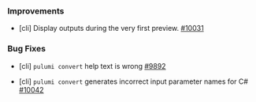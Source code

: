 ### Improvements

- [cli] Display outputs during the very first preview.
  [#10031](https://github.com/pulumi/pulumi/pull/10031)

### Bug Fixes

- [cli] `pulumi convert` help text is wrong
  [#9892](https://github.com/pulumi/pulumi/issues/9892)

- [cli] `pulumi convert` generates incorrect input parameter names for C#
  [#10042](https://github.com/pulumi/pulumi/issues/10042)